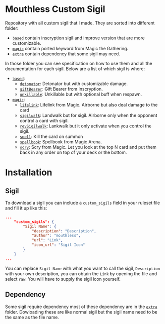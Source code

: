# Mouthless Custom Sigil

Repository with all custom sigil that I made. They are sorted into different folder:

-   [`based`](./based/) contain inscryption sigil and improve version that are more customizable.
-   [`magic`](./magic/) contain ported keyword from Magic the Gathering.
-   [`extra`](./extra/) contain dependency that some sigil may need.

In those folder you can see specification on how to use them and all the documentation for each sigil. Below are a list of which sigil is where:

-   [`based`](./based/):
    -   [`detonator`](./based/detonator.gd): Detonator but with customizable damage.
    -   [`giftBearer`](./based/giftBearer.gd): Gift Bearer from Inscryption.
    -   [`unkillable`](./based/unkillable.gd): Unkillable but with optional buff when respawn.
-   [`magic`](./magic/):
    -   [`lifelink`](./magic/lifelink.gd): Lifelink from Magic. Airborne but also deal damage to the card
    -   [`sigilwalk`](./magic/sigilwalk.gd): Landwalk but for sigil. Airborne only when the opponent control a card with sigil.
    -   [`revSigilwalk`](./magic/revSigilwalk.gd): Lankwalk but it only activate when you control the sigil.
    -   [`spell`](./magic/spell.gd): Kill the card on summon
    -   [`spellbook`](./magic/spellbook.gd): Spellbook from Magic Arena.
    -   [`scry`](./magic/scry.gd): Scry from Magic. Let you look at the top N card and put them back in any order on top of your deck or the bottom.

# Installation

## Sigil

To download a sigil you can include a `custom_sigils` field in your ruleset file and fill it up like this:

```json
...
    "custom_sigils": {
        "Sigil Name": {
            "description": "Description",
            "author": "mouthless",
            "url": "Link",
            "icon_url": "Sigil Icon"
        }
    }
...
```

You can replace `Sigil Name` with what you want to call the sigil, `Description` with your own description, you can obtain the `Link` by opening the file and select `raw`. You will have to supply the sigil icon yourself.

## Dependency

Some sigil require dependency most of these dependency are in the [`extra`](./extra/) folder. Dowloading these are like normal sigil but the sigil name need to be the same as the file name.
